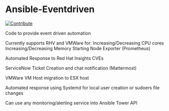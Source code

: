 # Ansible-Eventdriven
[![Contribute](https://img.shields.io/badge/OpenShift-Dev%20Spaces-525C86?logo=redhatopenshift&labelColor=EE0000)](https://devspaces.apps.hypershift.shadowman.dev/#https://github.com/shadowman-lab/Ansible-Eventdriven)

Code to provide event driven automation

Currently supports RHV and VMWare for:
Increasing/Decreasing CPU cores
Increasing/Decreasing Memory
Starting Node Exporter (Prometheus)

Automated Response to Red Hat Insights CVEs

ServiceNow Ticket Creation and chat notification (Mattermost)

VMWare VM Host migration to ESX host

Automated response using Systemd for local user creation or sudoers file changes

Can use any monitoring/alerting service into Ansible Tower API
